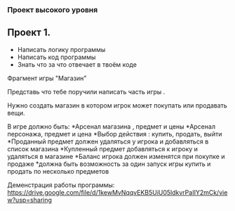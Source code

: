 ### Проект высокого уровня

## Проект 1. 

* Написать логику программы
* Написать код программы
* Знать что за что отвечает в твоём коде

Фрагмент игры "Магазин"

Представь что тебе поручили написать часть игры .

Нужно создать магазин в котором игрок может покупать или продавать вещи.

В игре должно быть:
*Арсенал магазина , предмет и цены
*Арсенал персонажа, предмет и цена
*Выбор действия : купить, продать, выйти
*Проданный предмет должен удаляться у игрока и добавляться в список магазина
*Купленный предмет добавляться к игроку и удаляться в магазине
*Баланс игрока должен изменятся при покупке и продаже
*должна быть возможность за один запуск игры купить и продать по несколько предметов

Деменстрация работы программы: https://drive.google.com/file/d/1kewMvNqqvEKB5UiU05ldkvrPaIIY2mCk/view?usp=sharing